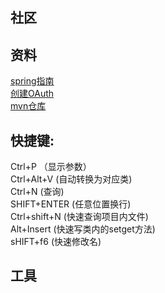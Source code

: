 ## 社区

## 资料
[spring指南](https://spring.io/guides)  
[创建OAuth](https://docs.github.com/cn/developers/apps/building-oauth-apps/creating-an-oauth-app) \
[mvn仓库](https://mvnrepository.com/) 

## 快捷键: 

Ctrl+P （显示参数）\
Ctrl+Alt+V  (自动转换为对应类)\
Ctrl+N      (查询)\
SHIFT+ENTER (任意位置换行)\
Ctrl+shift+N (快速查询项目内文件) \
Alt+Insert (快速写类内的setget方法) \
sHIFT+f6 (快速修改名)




## 工具
```sql


```

